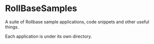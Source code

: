 # RollBaseSamples
A suite of Rollbase sample applications, code snippets and other useful things.

Each application is under its own directory.
